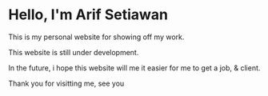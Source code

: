 # Hello, I'm Arif Setiawan

This is my personal website for showing off my work.

This website is still under development.

In the future, i hope this website will me it easier for me to get a job, & client.

Thank you for visitting me, see you 
